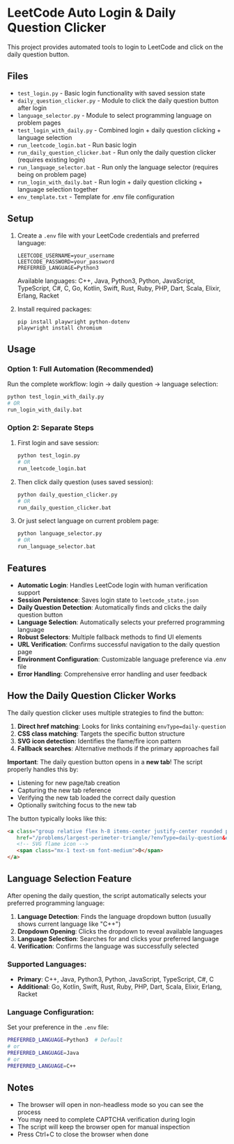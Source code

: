 # LeetCode Auto Login & Daily Question Clicker

This project provides automated tools to login to LeetCode and click on the daily question button.

## Files

- `test_login.py` - Basic login functionality with saved session state
- `daily_question_clicker.py` - Module to click the daily question button after login
- `language_selector.py` - Module to select programming language on problem pages
- `test_login_with_daily.py` - Combined login + daily question clicking + language selection
- `run_leetcode_login.bat` - Run basic login
- `run_daily_question_clicker.bat` - Run only the daily question clicker (requires existing login)
- `run_language_selector.bat` - Run only the language selector (requires being on problem page)
- `run_login_with_daily.bat` - Run login + daily question clicking + language selection together
- `env_template.txt` - Template for .env file configuration

## Setup

1. Create a `.env` file with your LeetCode credentials and preferred language:
   ```
   LEETCODE_USERNAME=your_username
   LEETCODE_PASSWORD=your_password
   PREFERRED_LANGUAGE=Python3
   ```
   
   Available languages: C++, Java, Python3, Python, JavaScript, TypeScript, C#, C, Go, Kotlin, Swift, Rust, Ruby, PHP, Dart, Scala, Elixir, Erlang, Racket

2. Install required packages:
   ```
   pip install playwright python-dotenv
   playwright install chromium
   ```

## Usage

### Option 1: Full Automation (Recommended)
Run the complete workflow: login → daily question → language selection:
```bash
python test_login_with_daily.py
# OR
run_login_with_daily.bat
```

### Option 2: Separate Steps
1. First login and save session:
   ```bash
   python test_login.py
   # OR
   run_leetcode_login.bat
   ```

2. Then click daily question (uses saved session):
   ```bash
   python daily_question_clicker.py
   # OR
   run_daily_question_clicker.bat
   ```

3. Or just select language on current problem page:
   ```bash
   python language_selector.py
   # OR
   run_language_selector.bat
   ```

## Features

- **Automatic Login**: Handles LeetCode login with human verification support
- **Session Persistence**: Saves login state to `leetcode_state.json`
- **Daily Question Detection**: Automatically finds and clicks the daily question button
- **Language Selection**: Automatically selects your preferred programming language
- **Robust Selectors**: Multiple fallback methods to find UI elements
- **URL Verification**: Confirms successful navigation to the daily question page
- **Environment Configuration**: Customizable language preference via .env file
- **Error Handling**: Comprehensive error handling and user feedback

## How the Daily Question Clicker Works

The daily question clicker uses multiple strategies to find the button:

1. **Direct href matching**: Looks for links containing `envType=daily-question`
2. **CSS class matching**: Targets the specific button structure
3. **SVG icon detection**: Identifies the flame/fire icon pattern
4. **Fallback searches**: Alternative methods if the primary approaches fail

**Important**: The daily question button opens in a **new tab**! The script properly handles this by:
- Listening for new page/tab creation
- Capturing the new tab reference
- Verifying the new tab loaded the correct daily question
- Optionally switching focus to the new tab

The button typically looks like this:
```html
<a class="group relative flex h-8 items-center justify-center rounded p-1 hover:bg-fill-3 dark:hover:bg-dark-fill-3" 
   href="/problems/largest-perimeter-triangle/?envType=daily-question&envId=2025-09-28">
   <!-- SVG flame icon -->
   <span class="mx-1 text-sm font-medium">0</span>
</a>
```

## Language Selection Feature

After opening the daily question, the script automatically selects your preferred programming language:

1. **Language Detection**: Finds the language dropdown button (usually shows current language like "C++")
2. **Dropdown Opening**: Clicks the dropdown to reveal available languages
3. **Language Selection**: Searches for and clicks your preferred language
4. **Verification**: Confirms the language was successfully selected

### Supported Languages:
- **Primary**: C++, Java, Python3, Python, JavaScript, TypeScript, C#, C
- **Additional**: Go, Kotlin, Swift, Rust, Ruby, PHP, Dart, Scala, Elixir, Erlang, Racket

### Language Configuration:
Set your preference in the `.env` file:
```bash
PREFERRED_LANGUAGE=Python3  # Default
# or
PREFERRED_LANGUAGE=Java
# or  
PREFERRED_LANGUAGE=C++
```

## Notes

- The browser will open in non-headless mode so you can see the process
- You may need to complete CAPTCHA verification during login
- The script will keep the browser open for manual inspection
- Press Ctrl+C to close the browser when done
